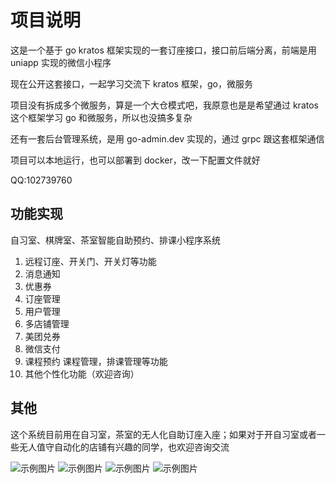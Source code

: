 # 项目说明

这是一个基于 go kratos 框架实现的一套订座接口，接口前后端分离，前端是用 uniapp 实现的微信小程序

现在公开这套接口，一起学习交流下 kratos 框架，go，微服务

项目没有拆成多个微服务，算是一个大仓模式吧，我原意也是是希望通过 kratos 这个框架学习 go 和微服务，所以也没搞多复杂

还有一套后台管理系统，是用 go-admin.dev 实现的，通过 grpc 跟这套框架通信

项目可以本地运行，也可以部署到 docker，改一下配置文件就好

QQ:102739760

## 功能实现

自习室、棋牌室、茶室智能自助预约、排课小程序系统

1. 远程订座、开关门、开关灯等功能
2. 消息通知
3. 优惠券
4. 订座管理
5. 用户管理
6. 多店铺管理
7. 美团兑券
8. 微信支付
9. 课程预约 课程管理，排课管理等功能
10. 其他个性化功能（欢迎咨询）

## 其他

这个系统目前用在自习室，茶室的无人化自助订座入座；如果对于开自习室或者一些无人值守自动化的店铺有兴趣的同学，也欢迎咨询交流

![示例图片](https://www.fish-study.com/static/1451712848164_.pic.jpg)
![示例图片](https://www.fish-study.com/static/1431712848163_.pic.jpeg)
![示例图片](https://www.fish-study.com/static/1441712848164_.pic.jpg)
![示例图片](https://www.fish-study.com/static/1713003387612.png)
